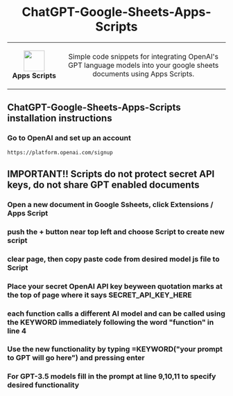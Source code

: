 <h1 align="center">ChatGPT-Google-Sheets-Apps-Scripts</h1>
<table align="center">
  <tr>
    <td align="center" height="108" width="108">
        <img     src="https://seeklogo.com/images/G/google-apps-script-logo-BDEAA5E2DF-seeklogo.com.png"
        width="48"
        height="48"
        />
        <br /><strong>Apps Scripts</strong>
    </td>
    <td align="center" height="108">
      <p align="center">Simple code snippets for integrating OpenAI's GPT language models into your google sheets documents using Apps Scripts.
      </p>
     </td>
   </tr>
 </table>


## ChatGPT-Google-Sheets-Apps-Scripts installation instructions

### Go to OpenAI and set up an account
```sh
https://platform.openai.com/signup
```
## IMPORTANT!! Scripts do not protect secret API keys, do not share GPT enabled documents
### Open a new document in Google Ssheets, click Extensions / Apps Script
### push the + button near top left and choose Script to create new script
### clear page, then copy paste code from desired model js file to Script
### Place your secret OpenAI API key beyween quotation marks at the top of page where it says SECRET_API_KEY_HERE
### each function calls a different AI model and can be called using the KEYWORD immediately following the word "function" in line 4
### Use the new functionality by typing =KEYWORD("your prompt to GPT will go here") and pressing enter
### For GPT-3.5 models fill in the prompt at line 9,10,11 to specify desired functionality
